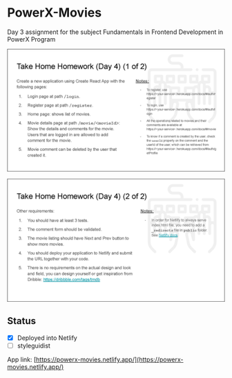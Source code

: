 # PowerX-Movies

Day 3 assignment for the subject Fundamentals in Frontend Development in PowerX Program

![](doc/screenshot1.png)

![](doc/screenshot2.png)

## Status 

- [x] Deployed into Netlify
- [ ] styleguidist

App link: [https://powerx-movies.netlify.app/](https://powerx-movies.netlify.app/)

